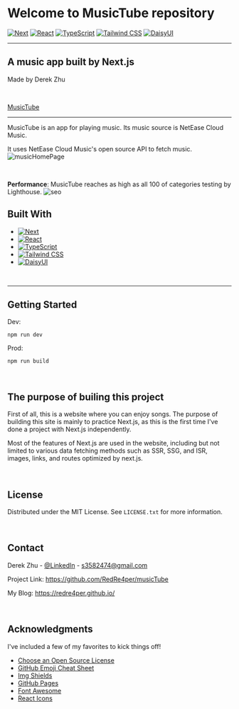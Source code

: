 # Welcome to MusicTube repository
[![Next](https://camo.githubusercontent.com/a2ef46f4aec1799b4366d5dd9e4cc60c250b9a4a1e0a4cea21bae63660b63a25/68747470733a2f2f696d672e736869656c64732e696f2f62616467652f6e6578742e6a732d3030303030303f7374796c653d666f722d7468652d6261646765266c6f676f3d6e657874646f746a73266c6f676f436f6c6f723d7768697465)](https://nextjs.org/)
[![React](https://img.shields.io/badge/React-20232A?style=for-the-badge&logo=react&logoColor=61DAFB)](https://reactjs.org/)
[![TypeScript](https://img.shields.io/badge/TypeScript-3178C6?style=for-the-badge&logo=typescript&logoColor=white)](https://www.typescriptlang.org/)
[![Tailwind CSS](https://img.shields.io/badge/Tailwind_CSS-38B2AC?style=for-the-badge&logo=tailwind-css&logoColor=white)](https://tailwindcss.com/)
[![DaisyUI](https://img.shields.io/badge/DaisyUI-1A202C?style=for-the-badge&logo=daisyui&logoColor=ED8936)](https://daisyui.com/)


-------------------

## A music app built by Next.js

Made by Derek Zhu

&emsp;
&emsp;


[MusicTube](https://music-app-tan-xi.vercel.app/)

------------------------------

MusicTube is an app for playing music. Its music source is NetEase Cloud Music.

It uses NetEase Cloud Music's open source API to fetch music.
![musicHomePage](https://user-images.githubusercontent.com/98071700/227798309-4359571e-e1c4-4ac5-a48e-bf3dada8912e.jpg)

&emsp;

**Performance**: MusicTube reaches as high as  all 100 of categories testing by Lighthouse.
![seo](https://user-images.githubusercontent.com/98071700/227798321-4004f994-85dc-4492-9cfc-48bd9d1da185.jpg)

## Built With

- [![Next](https://camo.githubusercontent.com/a2ef46f4aec1799b4366d5dd9e4cc60c250b9a4a1e0a4cea21bae63660b63a25/68747470733a2f2f696d672e736869656c64732e696f2f62616467652f6e6578742e6a732d3030303030303f7374796c653d666f722d7468652d6261646765266c6f676f3d6e657874646f746a73266c6f676f436f6c6f723d7768697465)](https://nextjs.org/)
- [![React](https://camo.githubusercontent.com/268ac512e333b69600eb9773a8f80b7a251f4d6149642a50a551d4798183d621/68747470733a2f2f696d672e736869656c64732e696f2f62616467652f52656163742d3230323332413f7374796c653d666f722d7468652d6261646765266c6f676f3d7265616374266c6f676f436f6c6f723d363144414642)](https://reactjs.org/)
- [![TypeScript](https://img.shields.io/badge/TypeScript-3178C6?style=for-the-badge&logo=typescript&logoColor=white)](https://www.typescriptlang.org/)
- [![Tailwind CSS](https://img.shields.io/badge/Tailwind_CSS-38B2AC?style=for-the-badge&logo=tailwind-css&logoColor=white)](https://tailwindcss.com/)
- [![DaisyUI](https://img.shields.io/badge/DaisyUI-1A202C?style=for-the-badge&logo=daisyui&logoColor=ED8936)](https://daisyui.com/)

&emsp;

------------------------------
## Getting Started

Dev:

```
npm run dev
```

Prod:

```
npm run build
```

&emsp;

## The purpose of  builing this project

First of all, this is a website where you can enjoy songs. The purpose of building this site is mainly to practice Next.js, as this is the first time I've done a project with Next.js independently.

Most of the features of Next.js are used in the website, including but not limited to various data fetching methods such as SSR, SSG, and ISR, images, links, and routes optimized by next.js.

&emsp;

## License

Distributed under the MIT License. See `LICENSE.txt` for more information.

&emsp;

## Contact

Derek Zhu - [@LinkedIn](https://www.linkedin.com/in/zhu-derek/) - [s3582474@gmail.com](s3582474@gmail.com)

Project Link: https://github.com/RedRe4per/musicTube

My Blog: https://redre4per.github.io/

&emsp;

## Acknowledgments

I've included a few of my favorites to kick things off!

- [Choose an Open Source License](https://choosealicense.com/)
- [GitHub Emoji Cheat Sheet](https://www.webpagefx.com/tools/emoji-cheat-sheet)
- [Img Shields](https://shields.io/)
- [GitHub Pages](https://pages.github.com/)
- [Font Awesome](https://fontawesome.com/)
- [React Icons](https://react-icons.github.io/react-icons/search)

&emsp;
